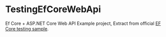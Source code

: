 # TestingEfCoreWebApi

Ef Core + ASP.NET Core Web API Example project, Extract from official [EF Core testing sample](https://docs.microsoft.com/en-us/ef/core/miscellaneous/testing/testing-sample ).
